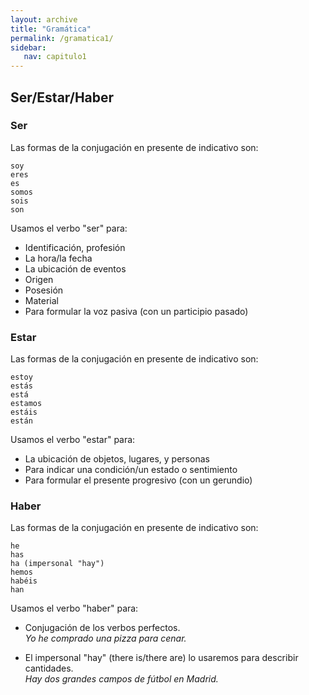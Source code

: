 ```yaml
---
layout: archive
title: "Gramática"
permalink: /gramatica1/
sidebar:
   nav: capitulo1
---
```

Ser/Estar/Haber
-------------------------------------
### Ser

Las formas de la conjugación en presente de indicativo son: 

```{r}
soy  
eres  
es  
somos  
sois  
son  
```

Usamos el verbo "ser" para:
- Identificación, profesión 
- La hora/la fecha 
- La ubicación de eventos
- Origen
- Posesión
- Material	
- Para formular la voz pasiva (con un participio pasado)

### Estar

Las formas de la conjugación en presente de indicativo son: 

```{r}
estoy
estás
está
estamos
estáis
están
```

Usamos el verbo "estar" para:
- La ubicación de objetos, lugares, y personas
- Para indicar una condición/un estado o sentimiento 
- Para formular el presente progresivo (con un gerundio)


### Haber

Las formas de la conjugación en presente de indicativo son: 
   
```{r}   
he
has
ha (impersonal "hay")
hemos
habéis
han
```

Usamos el verbo "haber" para:
- Conjugación de los verbos perfectos.    
  _Yo he comprado una pizza para cenar._

- El impersonal "hay" (there is/there are) lo usaremos para describir cantidades.   
  _Hay dos grandes campos de fútbol en Madrid._

